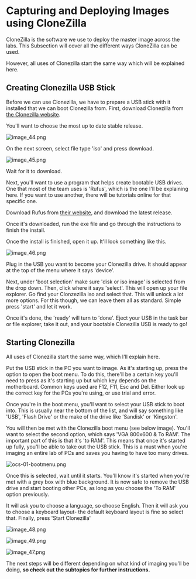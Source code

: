# Capturing and Deploying Images using CloneZilla

CloneZilla is the software we use to deploy the master image across the labs. This
Subsection will cover all the different ways CloneZilla can be used.

However, all uses of Clonezilla start the same way which will be explained here.

## Creating Clonezilla USB Stick
Before we can use Clonezilla, we have to prepare a USB stick with it installed that we can boot Clonezilla from.
First, download Clonezilla from [the Clonezilla website](https://clonezilla.org/downloads.php).

You'll want to choose the most up to date stable release.

![image_44.png](image_44.png)

On the next screen, select file type 'iso' and press download.

![image_45.png](image_45.png)

Wait for it to download. 

Next, you'll want to use a program that helps create bootable USB drives. One that most of the team uses is 'Rufus', which is the one I'll be explaining here.
If you want to use another, there will be tutorials online for that specific one. 

Download Rufus from [their website](https://rufus.ie/en/), and download the latest release. 

Once it's downloaded, run the exe file and go through the instructions to finish the install. 

Once the install is finished, open it up. It'll look something like this.

![image_46.png](image_46.png)

Plug in the USB you want to become your Clonezilla drive. It should appear at the top of the menu where it says 'device'.

Next, under 'boot selection' make sure 'disk or iso image' is selected from the drop down. Then, click where it says 'select'.
This will open up your file explorer. Go find your Clonzezilla iso and select that. 
This will unlock a lot more options. For this though, we can leave them all as standard. Simple press 'start' and let it work.

Once it's done, the 'ready' will turn to 'done'. Eject your USB in the task bar or file explorer, take it out, and your bootable Clonezilla USB is ready to go!

## Starting Clonezilla
All uses of Clonezilla start the same way, which I'll explain here.

Put the USB stick in the PC you want to image.
As it's starting up, press the option to open the boot menu. To do this, there'll be a certain key you'll need to press as it's starting up but which key depends on the motherboard.
Common keys used are F12, F11, Esc and Del. Either look up the correct key for the PCs you're using, or use trial and error.

Once you're in the boot menu, you'll want to select your USB stick to boot into. This is usually near the bottom of the list, and will say something like
'USB', 'Flash Drive' or the make of the drive like 'Sandisk' or 'Kingston'. 

You will then be met with the Clonezilla boot menu (see below image). You'll want to select the second option, which says 'VGA 800x600 & To RAM'. The important part of this is that it's 'to RAM'. This means that once it's started up fully,
you'll be able to take out the USB stick. This is a must when you're imaging an entire lab of PCs and saves you having to have too many drives.

![ocs-01-bootmenu.png](ocs-01-bootmenu.png)

Once this is selected, wait until it starts. You'll know it's started when you're met with a grey box with blue background. It is now safe to remove the USB drive and start booting other PCs,
as long as you choose the 'To RAM' option previously. 

It will ask you to choose a language, so choose English. Then it will ask you to choose a keyboard layout- the default keyboard layout is fine so select that.
Finally, press 'Start Clonezilla'

![image_48.png](image_48.png)

![image_49.png](image_49.png)

![image_47.png](image_47.png)

The next steps will be different depending on what kind of imaging you'll be doing, __so check out the subtopics for further instructions.__